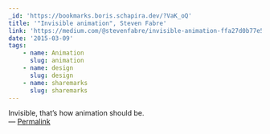```yaml
---
_id: 'https://bookmarks.boris.schapira.dev/?VaK_oQ'
title: '"Invisible animation", Steven Fabre'
link: 'https://medium.com/@stevenfabre/invisible-animation-ffa27d0b77e5'
date: '2015-03-09'
tags:
    - name: Animation
      slug: animation
    - name: design
      slug: design
    - name: sharemarks
      slug: sharemarks
---
```


Invisible, that’s how animation should be. <br>&#8212;
<a href="https://bookmarks.boris.schapira.dev/?VaK_oQ" title="Permalink">Permalink</a>
